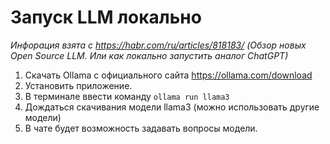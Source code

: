 # Запуск LLM локально

*Инфорация взята с https://habr.com/ru/articles/818183/ 
(Обзор новых Open Source LLM. Или как локально запустить аналог ChatGPT)*

1. Скачать Ollama c официального сайта https://ollama.com/download
2. Установить приложение.
3. В терминале ввести команду `ollama run llama3`
4. Дождаться скачивания модели llama3 (можно использовать другие модели)
5. В чате будет возможность задавать вопросы модели.

